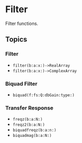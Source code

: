 # Filter

Filter functions.

## Topics

### Filter

- ``filter(b:a:x:)->RealArray``
- ``filter(b:a:x:)->ComplexArray``

### Biquad Filter
- ``biquad(f:fs:Q:dbGain:type:)``

### Transfer Response
- ``freqz(b:a:N:)``
- ``freqz2(b:a:N:)``
- ``biquadfreqz(b:a:n:)``
- ``biquadmag(b:a:N:)``

